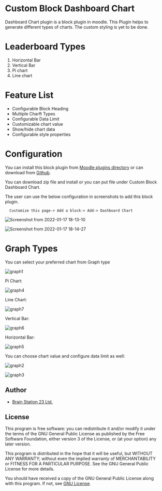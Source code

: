# Custom Block Dashboard Chart

Dashboard Chart plugin is a block plugin in moodle. This Plugin helps to generate different types of charts. The custom styling is yet to be done.

# Leaderboard Types

  1. Horizontal Bar
  2. Vertical Bar
  3. Pi chart
  4. Line chart

# Feature List

  - Configurable Block Heading
  - Multiple Charft Types
  - Configurable Data Limit
  - Customizable chart value
  - Show/hide chart data
  - Configurable style properties

# Configuration

You can install this block plugin from [Moodle plugins directory](https://moodle.org/plugins) or can download from [Github](https://github.com/eLearning-BS23/moodle-block_dashboardchart).

You can download zip file and install or you can put file under Custom Block Dashboard Chart.

The user can use the below configuration in screenshots to add this block plugin.

```
  Customize this page-> Add a block-> Add-> Dashboard Chart
```

![Screenshot from 2022-01-17 18-13-10](https://user-images.githubusercontent.com/97436713/149782013-d11e3e6c-eb3a-49cd-b956-c413593e6f40.png)


![Screenshot from 2022-01-17 18-14-27](https://user-images.githubusercontent.com/97436713/149782416-0b69523a-e3b1-4cf1-9fb9-e121f595bd64.png)

# Graph Types

You can select your preferred chart from Graph type

![graph1](https://user-images.githubusercontent.com/97436713/149878566-9f1cccac-2e3f-4abb-b5ac-11c69220c5c1.png)

Pi Chart:

![graph4](https://user-images.githubusercontent.com/97436713/149879047-0ddb21ee-0d9c-41d4-becd-3b111bd10d82.png)

Line Chart:

![graph7](https://user-images.githubusercontent.com/97436713/149879102-8ab09c50-e43c-40b6-af71-0b799d0b5d71.png)

Vertical Bar:

![graph6](https://user-images.githubusercontent.com/97436713/149879138-e0f63e35-2d55-4216-8ebf-b9778dd4b56e.png)

Horizontal Bar:

![graph5](https://user-images.githubusercontent.com/97436713/149879207-85c1d159-dc01-46ed-a1e4-f3dca1326626.png)

You can choose chart value and configure data limit as well:

![graph2](https://user-images.githubusercontent.com/97436713/149879742-90b1feeb-58e1-4c5c-8717-3c8839d1b2fe.png)

![graph3](https://user-images.githubusercontent.com/97436713/149879775-0da4cfe6-190d-4e57-893c-6c7380bba1ed.png)

## Author
- [Brain Station 23 Ltd.](https://brainstation-23.com)

## License
This program is free software: you can redistribute it and/or modify it under the terms of the GNU General Public License as published by the Free Software Foundation, either version 3 of the License, or (at your option) any later version.

This program is distributed in the hope that it will be useful, but WITHOUT ANY WARRANTY; without even the implied warranty of MERCHANTABILITY or FITNESS FOR A PARTICULAR PURPOSE. See the GNU General Public License for more details.

You should have received a copy of the GNU General Public License along with this program. If not, see [GNU License](http://www.gnu.org/licenses/).
